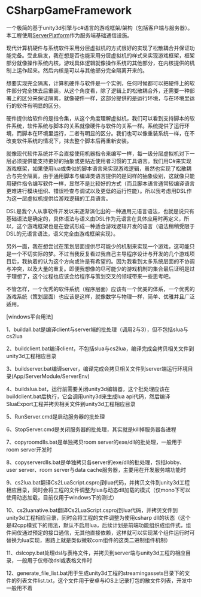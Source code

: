 # CSharpGameFramework

一个极简的基于unity3d引擎与c#语言的游戏框架/架构（包括客户端与服务器）。本工程使用[ServerPlatform](https://github.com/dreamanlan/ServerPlatform)作为服务端基础通信设施。

现代计算机硬件与系统软件采用分层虚拟机的方式很好的实现了松散耦合并保证功能完备。受此启发，我在想是否也能采用分层虚拟机的样式来实现游戏框架，框架部分就像操作系统内核，游戏具体逻辑就像操作系统的其他部分，在内核提供的机制上运作起来。然后内核是可以与其他部分完全隔离开来的。

想要实现完全隔离，计算机硬件与软件是一个实例，任何时候都可以把硬件上的软件部分完全抹去后重装。从这个角度看，除了逻辑上的松散耦合外，还需要一种部署上的区分来保证隔离，就像硬件一样，这部分提供的是运行环境，与在环境里运行的软件有明显的区分。

硬件提供给软件的是指令集，从这个角度理解虚拟机，我们可以看到支持脚本的软件系统，软件系统与脚本的关系就像硬件与软件的关系一样。系统提供了运行环境，而脚本在环境里运行，二者有明显的区分。我们也可以像重装系统一样，在不改变软件系统的情况下，抹去整个脚本后再重新安装。

就像现代软件系统并不会直接使用机器指令来编写一样，每一级分层虚拟机对下一层必须提供能支持更好的抽象或更贴近使用者习惯的工具语言。我们用C#来实现游戏框架，如果使用lua或类似的脚本语言来实现游戏逻辑，虽然也实现了松散耦合与完全隔离，由于通用脚本与编译类语言提供的是同样的抽象级别，这就像只能用硬件指令编写软件一样，显然不是比较好的方式（而且脚本语言通常较编译语言更难进行模块组织、错误检查与调试以及更低的运行性能）。所以我考虑用DSL作为这一层虚拟机提供给游戏逻辑的工具语言。

DSL是我个人从事软件开发以来逐渐演化出的一种通用元语言语法，也就是说只有基础语法是确定的，具体语法与语义由DSL作为元语言在具体应用时再定义，所以，这个游戏框架也是在尝试形成一种适合游戏逻辑开发的语言（语法稍稍受限于DSL的元语言语法，语义完全由游戏框架实现）。

另外一面，我在想尝试在策划层面提供尽可能少的机制来实现一个游戏，这可能只是一个不切实际的梦。不过当我反复看过我自己主导程序设计与开发的几个游戏项目后，我执着的认为这个方向或许是有希望的。因为我看到太多系统层面的不协调与冲突，以及大量的重复。即便我想像的尽可能少的游戏机制的集合最后证明是过于理想了，这个过程也应该会给程序与策划交叉的领域带来一些思考吧。

不管怎样，一个优秀的软件系统（程序层面）应该有一个优美的体系，一个优秀的游戏系统（策划层面）也应该是这样，就像数学与物理一样，简单、优雅并且广泛适用。

[windows平台用法]

1、buildall.bat是编译client与server端的批处理（调用2与3），但不包括slua与cs2lua

2、buildclient.bat编译client，不包括slua与cs2lua，编译完成会拷贝相关文件到unity3d工程相应目录

3、buildserver.bat编译server，编译完成会拷贝相关文件到server端运行环境目录(App/ServerModule/ServerEnv)

4、buildslua.bat，运行前需要关闭unity3d编辑器，这个批处理应该在buildclient.bat后执行，它会调用unity3d来生成lua api代码，然后编译SluaExport工程并拷贝相关文件到unity3d工程相应目录

5、RunServer.cmd是启动服务器的批处理

6、StopServer.cmd是关闭服务器的批处理，其实就是kill掉服务器各进程

7、copyroomdlls.bat是单独拷贝room server的exe/dll的批处理，一般用于room server开发时

8、copyserverdlls.bat是单独拷贝各server的exe/dll的批处理，包括lobby、user server、room server与data cache服务器，主要用在开发服务端功能时

9、cs2lua.bat翻译Cs2LuaScript.csproj到lua代码，并拷贝文件到unity3d工程相应目录，同时会将工程的文件调整为lua与动态dll加载的模式（仅mono下可以使用动态加载，目前仅用于windows下的测试）

10、cs2luanative.bat翻译Cs2LuaScript.csproj到lua代码，并拷贝文件到unity3d工程相应目录，同时会将工程的文件调整为使用csharp dll的状态（这个是il2cpp模式下的用法，默认不启用lua，后续计划是前端功能组织成组件式，组件间仅通过预定的接口通信，无其他直接依赖，这样就可以实现某个组件运行时可替换为lua实现，思路上就是类似微软com组件的这类二进制组件机制）

11、dslcopy.bat处理dsl与表格文件，并拷贝到server端与unity3d工程的相应目录，一般用于仅修改dsl或表格文件时

12、generate_file_list.bat用于生成unity3d工程的streamingassets目录下的文件的列表文件list.txt，这个文件用于安卓与iOS上记录打包的散文件列表，开发中一般用不着
